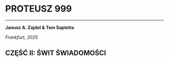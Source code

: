 # PROTEUSZ 999
---
**Janusz A. Zajdel & Tom Sapletta**

*Frankfurt, 2025*



## CZĘŚĆ II: ŚWIT ŚWIADOMOŚCI




